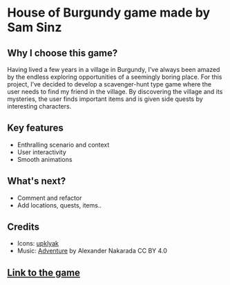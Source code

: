 # House of Burgundy game made by Sam Sinz

## Why I choose this game?

Having lived a few years in a village in Burgundy, I’ve always been amazed by the endless exploring opportunities of a seemingly boring place.
For this project, I’ve decided to develop a scavenger-hunt type game where the user needs to find my friend in the village. By discovering the village and its mysteries, the user finds important items and is given side quests by interesting characters.

## Key features

- Enthralling scenario and context
- User interactivity
- Smooth animations

## What's next?

- Comment and refactor
- Add locations, quests, items..

## Credits

- Icons: [upklyak](https://www.freepik.com/author/upklyak)
- Music: [Adventure](https://www.serpentsoundstudios.com) by Alexander Nakarada CC BY 4.0


## [Link to the game](https://samsinz.github.io/house-of-burgundy/)
